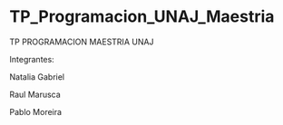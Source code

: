 # TP_Programacion_UNAJ_Maestria
TP PROGRAMACION MAESTRIA UNAJ

Integrantes:

Natalia Gabriel

Raul Marusca

Pablo Moreira
